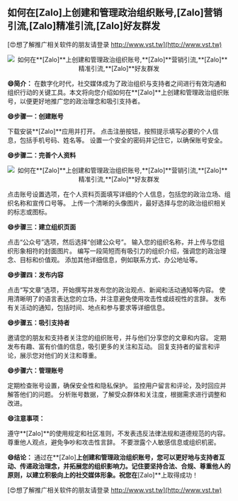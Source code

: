## **如何在**[Zalo]**上创建和管理政治组织账号,**[Zalo]**营销引流,**[Zalo]**精准引流,**[Zalo]**好友群发**

[😍想了解推广相关软件的朋友请登录 http://www.vst.tw](http://www.vst.tw)

 <center><img src="https://vst.tw/MP4/tuiguang/png/3.png" alt="如何在**[Zalo]**上创建和管理政治组织账号,**[Zalo]**营销引流,**[Zalo]**精准引流,**[Zalo]**好友群发"></center>

**😄简介：**
在数字化时代，社交媒体成为了政治组织与支持者之间进行有效沟通和组织行动的关键工具。本文将向您介绍如何在**[Zalo]**上创建和管理政治组织账号，以便更好地推广您的政治理念和吸引支持者。

**😄步骤一：创建账号**

下载安装**[Zalo]**应用并打开。
点击注册按钮，按照提示填写必要的个人信息，包括手机号码、姓名等。
设置一个安全的密码并记住它，以确保账号安全。

**😄步骤二：完善个人资料**

 <center><img src="https://vst.tw/MP4/tuiguang/png/5.png" alt="如何在**[Zalo]**上创建和管理政治组织账号,**[Zalo]**营销引流,**[Zalo]**精准引流,**[Zalo]**好友群发"></center>

点击账号设置选项，在个人资料页面填写详细的个人信息，包括您的政治立场、组织名称和宣传口号等。
上传一个清晰的头像图片，最好选择与您的政治组织相关的标志或图标。

**😄步骤三：建立组织页面**

点击“公众号”选项，然后选择“创建公众号”。
输入您的组织名称，并上传与您组织形象相符的封面图片。
编写一段简短而有吸引力的组织介绍，强调您的政治理念、目标和价值观。
添加其他详细信息，例如联系方式、办公地址等。

**😄步骤四：发布内容**

点击“写文章”选项，开始撰写并发布您的政治观点、新闻和活动通知等内容。
使用清晰明了的语言表达您的立场，并注意避免使用攻击性或歧视性的言辞。
发布有关活动的通知，包括时间、地点和参与要求等详细信息。

**😄步骤五：吸引支持者**

邀请您的朋友和支持者关注您的组织账号，并与他们分享您的文章和内容。
定期发布有趣、富有价值的信息，吸引更多的关注和互动。
回复支持者的留言和评论，展示您对他们的关注和尊重。

**😄步骤六：管理账号**

定期检查账号设置，确保安全性和隐私保护。
监控用户留言和评论，及时回应并解答他们的问题。
分析账号数据，了解受众群体和关注度，根据需求进行调整和改进。

**😄注意事项：**

遵守**[Zalo]**的使用规定和社区准则，不发表违反法律法规和道德规范的内容。
尊重他人观点，避免争吵和攻击性言辞。
不要泄露个人敏感信息或组织机密。

**😄结论：**
通过在**[Zalo]**上创建和管理政治组织账号，您可以更好地与支持者互动、传递政治理念，并拓展您的组织影响力。记住要坚持合法、合规、尊重他人的原则，以建立积极向上的社交媒体形象。祝您在**[Zalo]**上取得成功！

[😍想了解推广相关软件的朋友请登录 http://www.vst.tw](http://www.vst.tw)



